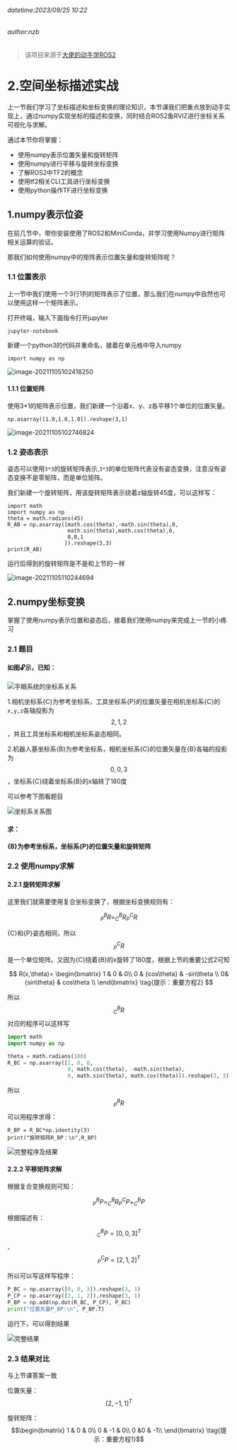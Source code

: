 ###### datetime:2023/09/25 10:22

###### author:nzb

> 该项目来源于[大佬的动手学ROS2](https://fishros.com/d2lros2)

# 2.空间坐标描述实战

上一节我们学习了坐标描述和坐标变换的理论知识，本节课我们把重点放到动手实现上，通过numpy实现坐标的描述和变换，同时结合ROS2鱼RVIZ进行坐标关系可视化与求解。

通过本节你将掌握：

- 使用numpy表示位置矢量和旋转矩阵
- 使用numpy进行平移与旋转坐标变换
- 了解ROS2中TF2的概念
- 使用tf2相关CLI工具进行坐标变换
- 使用python操作TF进行坐标变换

## 1.numpy表示位姿

在前几节中，带你安装使用了ROS2和MiniConda，并学习使用Numpy进行矩阵相关运算的验证。

那我们如何使用numpy中的矩阵表示位置矢量和旋转矩阵呢？

### 1.1 位置表示

上一节中我们使用一个3行1列的矩阵表示了位置，那么我们在numpy中自然也可以使用这样一个矩阵表示。

打开终端，输入下面指令打开jupyter

```shell
jupyter-notebook
```

新建一个python3的代码并重命名，接着在单元格中导入numpy

```
import numpy as np
```

![image-20211105102418250](imgs/image-20211105102418250.png)

#### 1.1.1 位置矩阵

使用3*1的矩阵表示位置，我们新建一个沿着x、y、z各平移1个单位的位置矢量。

```
np.asarray([1.0,1.0,1.0]).reshape(3,1)
```

![image-20211105102746824](imgs/image-20211105102746824.png)

### 1.2 姿态表示

姿态可以使用`3*3`的旋转矩阵表示,`3*3`的单位矩阵代表没有姿态变换，注意没有姿态变换不是零矩阵，而是单位矩阵。

我们新建一个旋转矩阵，用该旋转矩阵表示绕着z轴旋转45度，可以这样写：

```
import math
import numpy as np
theta = math.radians(45)
R_AB = np.asarray([math.cos(theta),-math.sin(theta),0,
                   math.sin(theta),math.cos(theta),0,
                   0,0,1
                  ]).reshape(3,3)
print(R_AB)
```

运行后得到的旋转矩阵是不是和上节的一样

![image-20211105110244694](imgs/image-20211105110244694.png)

## 2.numpy坐标变换

掌握了使用numpy表示位置和姿态后，接着我们使用numpy来完成上一节的小练习

### 2.1 题目

#### 如图🔓示，已知：

![手眼系统的坐标系关系](imgs/image-20211104102656102.png)

1.相机坐标系{C}为参考坐标系，工具坐标系{P}的位置矢量在相机坐标系{C}的`x,y,z`各轴投影为 $$ 2,1,2 $$ ，并且工具坐标系和相机坐标系姿态相同。

2.机器人基坐标系{B}为参考坐标系，相机坐标系{C}的位置矢量在{B}各轴的投影为 $$ 0,0,3 $$ ，坐标系{C}绕着坐标系{B}的x轴转了180度

可以参考下图看题目

![坐标系关系图](imgs/image-20211108213832470.png)

#### 求：

**{B}为参考坐标系，坐标系{P}的位置矢量和旋转矩阵**

### 2.2 使用numpy求解

#### 2.2.1 旋转矩阵求解

这里我们就需要使用复合坐标变换了，根据坐标变换规则有： 

$$ ^B_PR=^B_CR^C_PR $$ 

{C}和{P}姿态相同，所以 $$ ^C_PR $$ 是一个单位矩阵。又因为{C}绕着{B}的x旋转了180度，根据上节的重要公式2可知

$$ R(x,\theta)= \begin{bmatrix} 1 & 0 & 0\\ 0 & {cos\theta} & -sin\theta \\ 0&{sin\theta} & cos\theta \\ \end{bmatrix} \tag{提示：重要方程2} $$

所以 $$ ^B_CR $$ 对应的程序可以这样写

```python
import math
import numpy as np

theta = math.radians(180)
R_BC = np.asarray([1, 0, 0,
                   0, math.cos(theta), -math.sin(theta),
                   0, math.sin(theta), math.cos(theta)]).reshape(3, 3)
```

所以 $$ ^B_PR $$ 可以用程序求得：

```
R_BP = R_BC*np.identity(3)
print("旋转矩阵R_BP：\n",R_BP)
```

![完整程序及结果](imgs/image-20211108224851838.png)

#### 2.2.2 平移矩阵求解

根据复合变换规则可知： 

$$ ^B_PP=^B_CR^C_PP+^B_CP $$ 

根据描述有：

$$ ^B_CP=[0,0,3]^T $$、$$ ^C_PP=[2,1,2]^T $$

所以可以写这样写程序：

```python
P_BC = np.asarray([0, 0, 3]).reshape(3, 1)
P_CP = np.asarray([2, 1, 2]).reshape(3, 1)
P_BP = np.add(np.dot(R_BC, P_CP), P_BC)
print("位置矢量P_BP:\n", P_BP.T)
```

运行下，可以得到结果

![完整结果](imgs/image-20211108231029275.png)

### 2.3 结果对比

与上节课答案一致

位置矢量：$$ [2,-1,1]^T $$

旋转矩阵： $$\begin{bmatrix} 1 & 0 & 0\\ 0 & -1 & 0\\ 0 &0 & -1\\ \end{bmatrix} \tag{提示：重要方程1}$$


